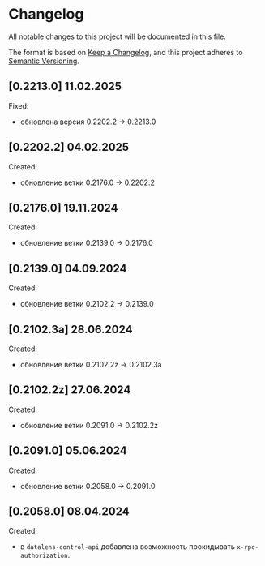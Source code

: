 # Changelog

All notable changes to this project will be documented in this file.

The format is based on [Keep a Changelog](https://keepachangelog.com/en/1.1.0/),
and this project adheres to [Semantic Versioning](https://semver.org/spec/v2.0.0.html).

## [0.2213.0] 11.02.2025

Fixed:

- обновлена версия 0.2202.2 -> 0.2213.0

## [0.2202.2] 04.02.2025

Created:

- обновление ветки 0.2176.0 -> 0.2202.2

## [0.2176.0] 19.11.2024

Created:

- обновление ветки 0.2139.0 -> 0.2176.0

## [0.2139.0] 04.09.2024

Created:

- обновление ветки 0.2102.2 -> 0.2139.0

## [0.2102.3a] 28.06.2024

Created:

- обновление ветки 0.2102.2z -> 0.2102.3a

## [0.2102.2z] 27.06.2024

Created:

- обновление ветки 0.2091.0 -> 0.2102.2z

## [0.2091.0] 05.06.2024

Created:

- обновление ветки 0.2058.0 -> 0.2091.0

## [0.2058.0] 08.04.2024

Created:

- в `datalens-control-api` добавлена возможность прокидывать `x-rpc-authorization`.